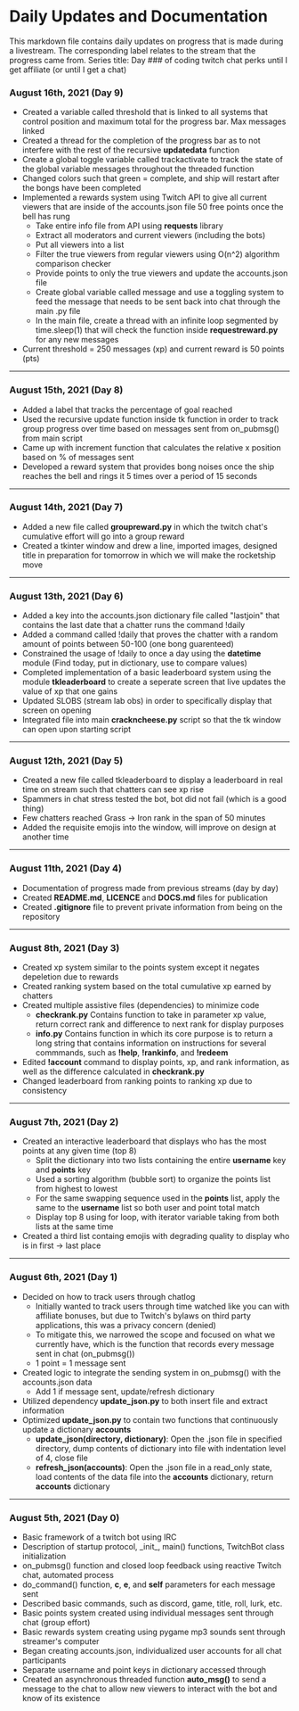 # Daily Updates and Documentation

This markdown file contains daily updates on progress that is made during a livestream. The corresponding label relates to the stream that the progress came from. Series title: Day ### of coding twitch chat perks until I get affiliate (or until I get a chat)

### August 16th, 2021 (Day 9)
- Created a variable called threshold that is linked to all systems that control position and maximum total for the progress bar. Max messages linked
- Created a thread for the completion of the progress bar as to not interfere with the rest of the recursive **updatedata** function
- Create a global toggle variable called trackactivate to track the state of the global variable messages throughout the threaded function
- Changed colors such that green = complete, and ship will restart after the bongs have been completed
- Implemented a rewards system using Twitch API to give all current viewers that are inside of the accounts.json file 50 free points once the bell has rung
    * Take entire info file from API using **requests** library
    * Extract all moderators and current viewers (including the bots)
    * Put all viewers into a list
    * Filter the true viewers from regular viewers using O(n^2) algorithm comparison checker
    * Provide points to only the true viewers and update the accounts.json file
    * Create global variable called message and use a toggling system to feed the message that needs to be sent back into chat through the main .py file
    * In the main file, create a thread with an infinite loop segmented by time.sleep(1) that will check the function inside **requestreward.py** for any new messages
- Current threshold = 250 messages (xp) and current reward is 50 points (pts)

---

### August 15th, 2021 (Day 8)
- Added a label that tracks the percentage of goal reached
- Used the recursive update function inside tk function in order to track group progress over time based on messages sent from on_pubmsg() from main script
- Came up with increment function that calculates the relative x position based on % of messages sent
- Developed a reward system that provides bong noises once the ship reaches the bell and rings it 5 times over a period of 15 seconds

---

### August 14th, 2021 (Day 7)
- Added a new file called **groupreward.py** in which the twitch chat's cumulative effort will go into a group reward
- Created a tkinter window and drew a line, imported images, designed title in preparation for tomorrow in which we will make the rocketship move

---

### August 13th, 2021 (Day 6)
- Added a key into the accounts.json dictionary file called "lastjoin" that contains the last date that a chatter runs the command !daily
- Added a command called !daily that proves the chatter with a random amount of points between 50-100 (one bong guarenteed)
- Constrained the usage of !daily to once a day using the **datetime** module (Find today, put in dictionary, use to compare values)
- Completed implementation of a basic leaderboard system using the module **tkleaderboard** to create a seperate screen that live updates the value of xp that one gains
- Updated SLOBS (stream lab obs) in order to specifically display that screen on opening
- Integrated file into main **crackncheese.py** script so that the tk window can open upon starting script

---

### August 12th, 2021 (Day 5)
- Created a new file called tkleaderboard to display a leaderboard in real time on stream such that chatters can see xp rise
- Spammers in chat stress tested the bot, bot did not fail (which is a good thing)
- Few chatters reached Grass -> Iron rank in the span of 50 minutes
- Added the requisite emojis into the window, will improve on design at another time

---

### August 11th, 2021 (Day 4)
- Documentation of progress made from previous streams (day by day)
- Created **README.md**, **LICENCE** and **DOCS.md** files for publication
- Created **.gitignore** file to prevent private information from being on the repository

---

### August 8th, 2021 (Day 3)
- Created xp system similar to the points system except it negates depeletion due to rewards
- Created ranking system based on the total cumulative xp earned by chatters
- Created multiple assistive files (dependencies) to minimize code
    * **checkrank.py** Contains function to take in parameter xp value, return correct rank and difference to next rank for display purposes
    * **info.py** Contains function in which its core purpose is to return a long string that contains information on instructions for several commmands, such as **!help**, **!rankinfo**, and **!redeem**
- Edited **!account** command to display points, xp, and rank information, as well as the difference calculated in **checkrank.py**
- Changed leaderboard from ranking points to ranking xp due to consistency

---

### August 7th, 2021 (Day 2)
- Created an interactive leaderboard that displays who has the most points at any given time (top 8)
    * Split the dictionary into two lists containing the entire **username** key and **points** key
    * Used a sorting algorithm (bubble sort) to organize the points list from highest to lowest
    * For the same swapping sequence used in the **points** list, apply the same to the **username** list so both user and point total match
    * Display top 8 using for loop, with iterator variable taking from both lists at the same time
- Created a third list containg emojis with degrading quality to display who is in first -> last place

---

### August 6th, 2021 (Day 1)
- Decided on how to track users through chatlog
    * Initially wanted to track users through time watched like you can with affiliate bonuses, but due to Twitch's bylaws on third party applications, this was a privacy concern (denied)
    * To mitigate this, we narrowed the scope and focused on what we currently have, which is the function that records every message sent in chat (on_pubmsg())
    * 1 point = 1 message sent
- Created logic to integrate the sending system in on_pubmsg() with the accounts.json data
    * Add 1 if message sent, update/refresh dictionary
- Utilized dependency **update_json.py** to both insert file and extract information
- Optimized **update_json.py** to contain two functions that continuously update a dictionary **accounts**
    * **update_json(directory, dictionary)**: Open the .json file in specified directory, dump contents of dictionary into file with indentation level of 4, close file
    * **refresh_json(accounts)**: Open the .json file in a read_only state, load contents of the data file into the **accounts** dictionary, return **accounts** dictionary

---

### August 5th, 2021 (Day 0)
- Basic framework of a twitch bot using IRC
- Description of startup protocol, \_init\_, main() functions, TwitchBot class initialization
- on_pubmsg() function and closed loop feedback using reactive Twitch chat, automated process
- do_command() function, **c**, **e**, and **self** parameters for each message sent
- Described basic commands, such as discord, game, title, roll, lurk, etc.
- Basic points system created using individual messages sent through chat (group effort)
- Basic rewards system creating using pygame mp3 sounds sent through streamer's computer
- Began creating accounts.json, individualized user accounts for all chat participants
- Separate username and point keys in dictionary accessed through
- Created an asynchronous threaded function **auto_msg()** to send a message to the chat to allow new viewers to interact with the bot and know of its existence

